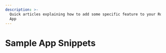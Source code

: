 ```yaml
---
description: >-
  Quick articles explaining how to add some specific feature to your Rocket.Chat
  App
---
```


# Sample App Snippets

